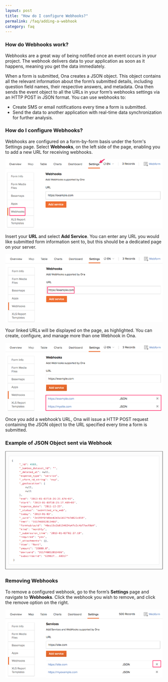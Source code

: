```yaml
---
layout: post
title: "How do I configure Webhooks?"
permalink: /faq/adding-a-webhook
category: faq
---
```


### How do Webhooks work?
Webhooks are a great way of being notified once an event occurs in your project. The webhook delivers data to your application as soon as it happens, meaning you get the data immediately.

When a form is submitted, Ona creates a JSON object. This object contains all the relevant information about the form’s submitted details, including  question field names, their respective answers, and metadata. Ona then sends the event object to all the URLs in your form’s webhooks settings via an HTTP POST in JSON format.
You can use webhooks to:
   * Create SMS or email notifications every time a form is submitted.
   * Send the data to another application with real-time data synchronization for further analysis.
 
### How do I configure Webhooks?

Webhooks are configured on a form-by-form basis under the form's Settings page. Select **Webhooks**, on the left side of the page, enabling you to add a new URL for receiving webhooks.

<kbd>![image](/content/screenshots/faq/faq-webhook-1.png)</kbd>

Insert your **URL** and select **Add Service**. 
You can enter any URL you would like submitted form information sent to, but this should be a dedicated page on your server.

<kbd>![image](/content/screenshots/faq/faq-webhook-2.png)</kbd>

Your linked URLs will be displayed on the page, as highlighted. You can create, configure, and manage more than one Webhook in Ona.

<kbd>![image](/content/screenshots/faq/faq-webhook-3.png)</kbd>

Once you add a webhook’s URL, Ona will issue a HTTP POST request containing the JSON object to the URL specified every time a form is submitted. 

### Example of JSON Object sent via Webhook 

<kbd>![image](/content/screenshots/faq/faq-webhooks-4.png)</kbd>

### Removing Webhooks
To remove a configured webhook, go to the form’s **Settings** page and navigate to **Webhooks**. Click the webhook you wish to remove, and click the remove option on the right.

<kbd>![image](/content/screenshots/faq/faq-webhooks-5.png)</kbd>



